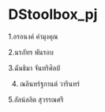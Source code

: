 # DStoolbox_pj

1.อรอนงค์ คำมุงคุณ 

2.นรภัทร พันรอบ 

3.ฉันธิมา จันทริศิลป์

4. ณลินทร์ฐกานต์ วารินทร์

5.ลัลน์ลลิต สุวรรณศรี
